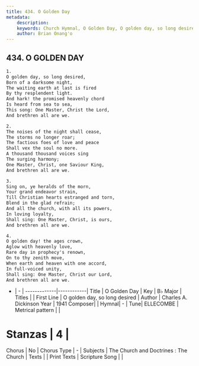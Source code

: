 ```yaml
---
title: 434. O Golden Day
metadata:
    description: 
    keywords: Church Hymnal, O Golden Day, O golden day, so long desired, 
    author: Brian Onang'o
---
```



## 434. O GOLDEN DAY

```txt
1.
O golden day, so long desired, 
Born of a darksome night, 
The waiting earth at last is fired 
By thy resplendent light. 
And hark! the promised heavenly chord 
Is heard from sea to sea, 
This song: One Master, Christ the Lord, 
And brethren all are we. 

2.
The noises of the night shall cease, 
The storms no longer roar; 
The factious foes of love and peace 
Shall vex the soul no more. 
A thousand thousand voices sing 
The surging harmony; 
One Master, Christ, one Saviour King, 
And brethren all are we. 

3.
Sing on, ye heralds of the morn, 
Your grand endeavor strain, 
Till Christian hearts estranged and torn, 
Blend in the glad refrain; 
And all the church, with all its powers, 
In loving loyalty, 
Shall sing: One Master, Christ, is ours, 
And brethren all are we. 

4.
O golden day! the ages crown, 
Aglow with heavenly love, 
Rare day in prophecy's renown, 
On to thy zenith move, 
When earth and heaven with one accord, 
In full-voiced unity, 
Shall sing: One Master, Christ our Lord, 
And brethren all are we.
```

- |   -  |
-------------|------------|
Title | O Golden Day |
Key | B♭ Major |
Titles |  |
First Line | O golden day, so long desired |
Author | Charles A. Dickinson
Year | 1941
Composer|  |
Hymnal|  - |
Tune| ELLECOMBE |
Metrical pattern | |
# Stanzas | 4 |
Chorus | No |
Chorus Type | - |
Subjects | The Church and Doctrines : The Church |
Texts |  |
Print Texts | 
Scripture Song |  |
  
